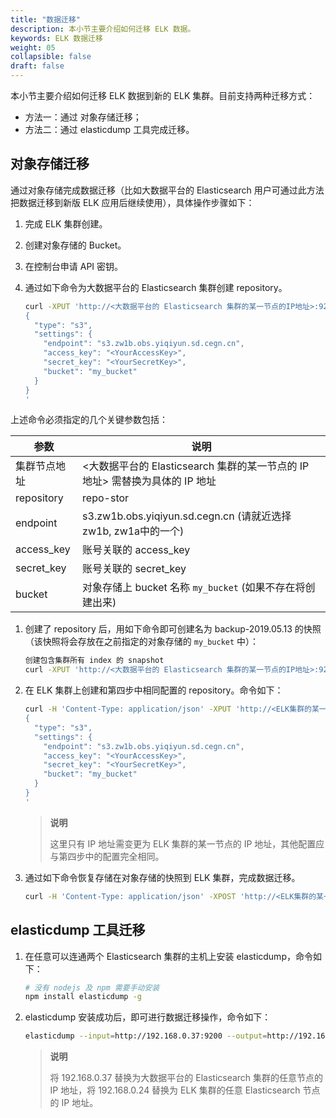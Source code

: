 ```yaml
---
title: "数据迁移"
description: 本小节主要介绍如何迁移 ELK 数据。 
keywords: ELK 数据迁移
weight: 05
collapsible: false
draft: false
---
```


本小节主要介绍如何迁移 ELK 数据到新的 ELK 集群。目前支持两种迁移方式：

- 方法一：通过 对象存储迁移；
- 方法二：通过 elasticdump 工具完成迁移。

## 对象存储迁移

通过对象存储完成数据迁移（比如大数据平台的 Elasticsearch 用户可通过此方法把数据迁移到新版 ELK 应用后继续使用），具体操作步骤如下：

1. 完成 ELK 集群创建。

2. 创建对象存储的 Bucket。

3. 在控制台申请 API 密钥。

4. 通过如下命令为大数据平台的 Elasticsearch 集群创建 repository。

   ```bash
   curl -XPUT 'http://<大数据平台的 Elasticsearch 集群的某一节点的IP地址>:9200/_snapshot/repo-stor/' -d'
   {
     "type": "s3",
     "settings": {
       "endpoint": "s3.zw1b.obs.yiqiyun.sd.cegn.cn",
       "access_key": "<YourAccessKey>",
       "secret_key": "<YourSecretKey>",
       "bucket": "my_bucket"
     }
   }
   '
   ```

上述命令必须指定的几个关键参数包括：

| 参数         | 说明                                                         |
| ------------ | ------------------------------------------------------------ |
| 集群节点地址 | <大数据平台的 Elasticsearch 集群的某一节点的 IP 地址> 需替换为具体的 IP 地址 |
| repository   | repo-stor                                                |
| endpoint     | s3.zw1b.obs.yiqiyun.sd.cegn.cn (请就近选择 zw1b, zw1a中的一个) |
| access_key   | 账号关联的 access_key                                    |
| secret_key   | 账号关联的 secret_key                                    |
| bucket       | 对象存储上 bucket 名称 `my_bucket` (如果不存在将创建出来) |

1. 创建了 repository 后，用如下命令即可创建名为 backup-2019.05.13 的快照（该快照将会存放在之前指定的对象存储的 `my_bucket` 中）：

   ```bash
   创建包含集群所有 index 的 snapshot
   curl -XPUT 'http://<大数据平台的 Elasticsearch 集群的某一节点的IP地址>:9200/_snapshot/repo/migration-2019.05.13?wait_for_completion=true'
   ```

2. 在 ELK 集群上创建和第四步中相同配置的 repository。命令如下：

   ```bash
   curl -H 'Content-Type: application/json' -XPUT 'http://<ELK集群的某一节点的IP地址>:9200/_snapshot/repo-stor/' -d'
   {
     "type": "s3",
     "settings": {
       "endpoint": "s3.zw1b.obs.yiqiyun.sd.cegn.cn",
       "access_key": "<YourAccessKey>",
       "secret_key": "<YourSecretKey>",
       "bucket": "my_bucket"
     }
   }
   '
   ```

   > **说明**
   >
   > 这里只有 IP 地址需变更为 ELK 集群的某一节点的 IP 地址，其他配置应与第四步中的配置完全相同。

3. 通过如下命令恢复存储在对象存储的快照到 ELK 集群，完成数据迁移。

   ```bash
   curl -H 'Content-Type: application/json' -XPOST 'http://<ELK集群的某一节点的IP地址>:9200/_snapshot/repo-stor/migration-2019.05.13/_restore'
   ```


## elasticdump 工具迁移

1. 在任意可以连通两个 Elasticsearch 集群的主机上安装 elasticdump，命令如下：

   ```bash
   # 没有 nodejs 及 npm 需要手动安装
   npm install elasticdump -g
   ```

2. elasticdump 安装成功后，即可进行数据迁移操作，命令如下：

   ```bash
   elasticdump --input=http://192.168.0.37:9200 --output=http://192.168.0.24:9200
   ```

   > **说明**
   >
   > 将 192.168.0.37 替换为大数据平台的 Elasticsearch 集群的任意节点的 IP 地址，将 192.168.0.24 替换为 ELK 集群的任意 Elasticsearch 节点的 IP 地址。

